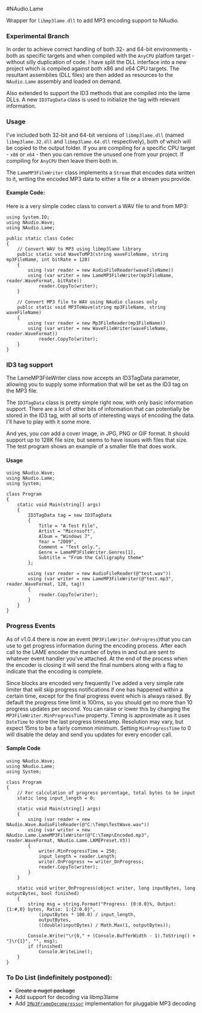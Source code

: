 #NAudio.Lame

Wrapper for `libmp3lame.dll` to add MP3 encoding support to NAudio.

### Experimental Branch

In order to achieve correct handling of both 32- and 64-bit environments - both as specific targets and when compiled with the `AnyCPU` platfom target - without silly duplication of code.  I have split the DLL interface into a new project which is compiled against both x86 and x64 CPU targets.  The resultant assemblies (DLL files) are then added as resources to the `NAudio.Lame` assembly and loaded on demand.

Also extended to support the ID3 methods that are compiled into the lame DLLs.  A new `ID3TagData` class is used to initialize the tag with relevant information.

### Usage

I've included both 32-bit and 64-bit versions of `libmp3lame.dll` (named `libmp3lame.32.dll` and `libmp3lame.64.dll` respectively), both of which will be copied to the output folder.  If you are compiling for a specific CPU target - `x86` or `x64` - then you can remove the unused one from your project.  If compiling for `AnyCPU` then leave them both in.

The `LameMP3FileWriter` class implements a `Stream` that encodes data written to it, writing the encoded MP3 data to either a file or a stream you provide.


#### Example Code:

Here is a very simple codec class to convert a WAV file to and from MP3:

	using System.IO;
	using NAudio.Wave;
	using NAudio.Lame;

	public static class Codec
	{
		// Convert WAV to MP3 using libmp3lame library
		public static void WaveToMP3(string waveFileName, string mp3FileName, int bitRate = 128)
		{
			using (var reader = new AudioFileReader(waveFileName))
			using (var writer = new LameMP3FileWriter(mp3FileName, reader.WaveFormat, bitRate))
				reader.CopyTo(writer);
		}

		// Convert MP3 file to WAV using NAudio classes only
		public static void MP3ToWave(string mp3FileName, string waveFileName)
		{
			using (var reader = new Mp3FileReader(mp3FileName))
			using (var writer = new WaveFileWriter(waveFileName, reader.WaveFormat))
				reader.CopyTo(writer);
		}
	}


### ID3 tag support

The LameMP3FileWriter class now accepts an ID3TagData parameter, allowing you to supply some information 
that will be set as the ID3 tag on the MP3 file.

The `ID3TagData` class is pretty simple right now, with only basic information support.  There are a lot of other bits of information that can potentially be stored in the ID3 tag, with all sorts of interesting ways of encoding the data.  I'll have to play with it some more.

And yes, you *can* add a cover image, in JPG, PNG or GIF format.  It should support up to 128K file size, but seems to have issues with files that size.  The test program shows an example of a smaller file that does work.

#### Usage

	using NAudio.Wave;
	using NAudio.Lame;
	using System;
	
	class Program
	{
		static void Main(string[] args)
		{
			ID3TagData tag = new ID3TagData 
			{
 				Title = "A Test File",
				Artist = "Microsoft",
				Album = "Windows 7",
				Year = "2009",
				Comment = "Test only.",
				Genre = LameMP3FileWriter.Genres[1],
				Subtitle = "From the Calligraphy theme"
			};

			using (var reader = new AudioFileReader(@"test.wav"))
			using (var writer = new LameMP3FileWriter(@"test.mp3", reader.WaveFormat, 128, tag))
			{
				reader.CopyTo(writer);
			}
		}
	}

### Progress Events

As of v1.0.4 there is now an event (`MP3FileWriter.OnProgress`)that you can use to get progress information during the encoding process.  After each call to the LAME encoder the number of bytes in and out are sent to whatever event handler you've attached.  At the end of the process when the encoder is closing it will send the final numbers along with a flag to indicate that the encoding is complete.

Since blocks are encoded very frequently I've added a very simple rate limiter that will skip progress notifications if one has happened within a certain time, except for the final progress event which is always raised.  By default the progress time limit is 100ms, so you should get no more than 10 progress updates per second.  You can raise or lower this by changing the `MP3FileWriter.MinProgressTime` property.  Timing is approximate as it uses `DateTime` to store the last progress timestamp.  Resolution may vary, but expect 15ms to be a fairly common minimum.  Setting `MinProgressTime` to 0 will disable the delay and send you updates for every encoder call.

#### Sample Code

	using NAudio.Wave;
	using NAudio.Lame;
	using System;

	class Program
	{
		// For calculation of progress percentage, total bytes to be input
		static long input_length = 0;

		static void Main(string[] args)
		{
			using (var reader = new NAudio.Wave.AudioFileReader(@"C:\Temp\TestWave.wav"))
			using (var writer = new NAudio.Lame.LameMP3FileWriter(@"C:\Temp\Encoded.mp3", reader.WaveFormat, NAudio.Lame.LAMEPreset.V3))
			{
				writer.MinProgressTime = 250;
				input_length = reader.Length;
				writer.OnProgress += writer_OnProgress;
				reader.CopyTo(writer);
			}
		}

		static void writer_OnProgress(object writer, long inputBytes, long outputBytes, bool finished)
		{
			string msg = string.Format("Progress: {0:0.0}%, Output: {1:#,0} bytes, Ratio: 1:{2:0.0}",
				(inputBytes * 100.0) / input_length,
				outputBytes,
				((double)inputBytes) / Math.Max(1, outputBytes));

			Console.Write("\r{0," + (Console.BufferWidth - 1).ToString() + "}\r{1}", "", msg);
			if (finished)
				Console.WriteLine();
		}
	}


### To Do List (indefinitely postponed):

- ~~Create a nuget package~~
- Add support for decoding via libmp3lame
- Add [`IMp3FrameDecompressor`][1] implementation for pluggable MP3 decoding

[1]: http://naudio.codeplex.com/SourceControl/latest#NAudio/FileFormats/Mp3/IMp3FrameDecompressor.cs
